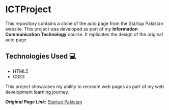 # ICTProject
This repository contains a clone of the auto page from the Startup Pakistan website. This project was developed as part of my **Information Communication Technology** course. It replicates the design of the original auto page.

## Technologies Used 💻
- HTML5
- CSS3

  
This project showcases my ability to recreate web pages as part of my web development learning journey.

***Original Page Link:***
<a href="https://startuppakistan.com.pk/category/auto/">Startup Pakistan</a>
